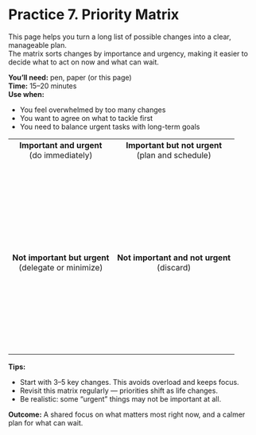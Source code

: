 # Practice 7. Priority Matrix

This page helps you turn a long list of possible changes into a clear, manageable plan.<br/>
The matrix sorts changes by importance and urgency, making it easier to decide what to act on now and what can wait.

**You’ll need:** pen, paper (or this page)<br/>
**Time:** 15–20 minutes<br/>
**Use when:**

- You feel overwhelmed by too many changes
- You want to agree on what to tackle first
- You need to balance urgent tasks with long-term goals

<style>
    table {
        width: 100%;
    }
</style>

|||
|:--:|:--:|
| **Important and urgent**<br/>(do immediately)<br/><br/><br/><br/><br/><br/><br/><br/><br/><br/> | **Important but not urgent**<br/>(plan and schedule)<br/><br/><br/><br/><br/><br/><br/><br/><br/><br/> |
| **Not important but urgent**<br/>(delegate or minimize)<br/><br/><br/><br/><br/><br/><br/><br/><br/> | **Not important and not urgent**<br/>(discard)<br/><br/><br/><br/><br/><br/><br/><br/><br/> |

**Tips:**

- Start with 3–5 key changes. This avoids overload and keeps focus.
- Revisit this matrix regularly — priorities shift as life changes.
- Be realistic: some “urgent” things may not be important at all.

**Outcome:** A shared focus on what matters most right now, and a calmer plan for what can wait.

